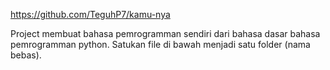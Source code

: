 https://github.com/TeguhP7/kamu-nya

Project membuat bahasa pemrogramman sendiri dari bahasa dasar bahasa pemrogramman python. 
Satukan file di bawah menjadi satu folder (nama bebas).
